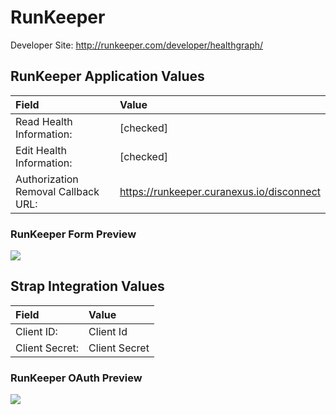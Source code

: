 # RunKeeper

Developer Site: http://runkeeper.com/developer/healthgraph/

## RunKeeper Application Values

| **Field** | **Value** |
| :--- | :--- |
| Read Health Information: | [checked] |
| Edit Health Information: | [checked] |
| Authorization Removal Callback URL: | https://runkeeper.curanexus.io/disconnect |


### RunKeeper Form Preview
![](https://storage.googleapis.com/strap-docs/runkeeper.png)


## Strap Integration Values
| **Field** | **Value** |
| :--- | :--- |
| Client ID: | Client Id |
| Client Secret: | Client Secret |
 
### RunKeeper OAuth Preview
![](https://storage.googleapis.com/strap-docs/runkeeper-oauth.png)